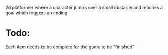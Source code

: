 2d platformer where a character jumps over a small obstacle and reaches a goal which triggers an ending.

# Todo:
Each item needs to be complete for the game to be "finished"
